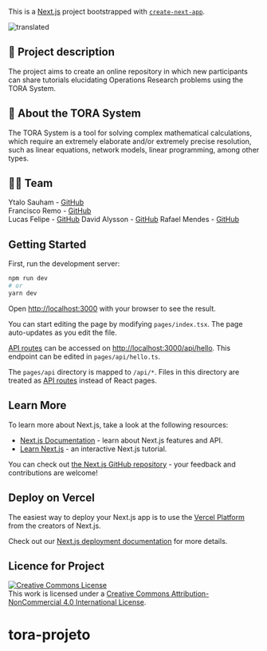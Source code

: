 This is a [Next.js](https://nextjs.org/) project bootstrapped with [`create-next-app`](https://github.com/vercel/next.js/tree/canary/packages/create-next-app).

![translated](https://user-images.githubusercontent.com/103374054/233511613-6ef465f1-689b-42d3-9b5c-197ca5c9287e.jpg)

## 📜 Project description
The project aims to create an online repository in which new participants can share tutorials elucidating Operations Research problems using the TORA System.

## 🔗 About the TORA System
The TORA System is a tool for solving complex mathematical calculations, which require an extremely elaborate and/or extremely precise resolution, such as linear equations, network models, linear programming, among other types.

## 👨‍🎓 Team
Ytalo Sauham - <a href="https://github.com/YtaloSauham">GitHub<a/> <br/>
Francisco Remo - <a href="https://github.com/Franciscoflh">GitHub<a/> <br/>
Lucas Felipe -  <a href="https://github.com/LucasFelip">GitHub<a/>
David Alysson - <a href="https://github.com/DavidAly">GitHub<a/>
Rafael Mendes - <a href="https://github.com/rafaelmendesJW">GitHub<a/>

## Getting Started

First, run the development server:

```bash
npm run dev
# or
yarn dev
```

Open [http://localhost:3000](http://localhost:3000) with your browser to see the result.

You can start editing the page by modifying `pages/index.tsx`. The page auto-updates as you edit the file.

[API routes](https://nextjs.org/docs/api-routes/introduction) can be accessed on [http://localhost:3000/api/hello](http://localhost:3000/api/hello). This endpoint can be edited in `pages/api/hello.ts`.

The `pages/api` directory is mapped to `/api/*`. Files in this directory are treated as [API routes](https://nextjs.org/docs/api-routes/introduction) instead of React pages.

## Learn More

To learn more about Next.js, take a look at the following resources:

- [Next.js Documentation](https://nextjs.org/docs) - learn about Next.js features and API.
- [Learn Next.js](https://nextjs.org/learn) - an interactive Next.js tutorial.

You can check out [the Next.js GitHub repository](https://github.com/vercel/next.js/) - your feedback and contributions are welcome!

## Deploy on Vercel

The easiest way to deploy your Next.js app is to use the [Vercel Platform](https://vercel.com/new?utm_medium=default-template&filter=next.js&utm_source=create-next-app&utm_campaign=create-next-app-readme) from the creators of Next.js.

Check out our [Next.js deployment documentation](https://nextjs.org/docs/deployment) for more details.

## Licence for Project
<a rel="license" href="http://creativecommons.org/licenses/by-nc/4.0/"><img alt="Creative Commons License" style="border-width:0" src="https://i.creativecommons.org/l/by-nc/4.0/88x31.png" /></a><br />This work is licensed under a <a rel="license" href="http://creativecommons.org/licenses/by-nc/4.0/">Creative Commons Attribution-NonCommercial 4.0 International License</a>.

# tora-projeto
